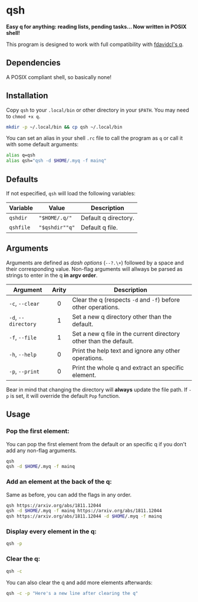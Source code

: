 # qsh

**Easy q for anything: reading lists, pending tasks... Now written in POSIX shell!**

This program is designed to work with full compatibility with [fdavidcl's q](https://github.com/fdavidcl/q).

## Dependencies

A POSIX compliant shell, so basically none!

## Installation

Copy `qsh` to your `.local/bin` or other directory in your `$PATH`.
You may need to `chmod +x q`.

```sh
mkdir -p ~/.local/bin && cp qsh ~/.local/bin
```

You can set an alias in your shell `.rc` file to call the program as `q` or call it with some default arguments:

```sh
alias q=qsh
alias qsh="qsh -d $HOME/.myq -f mainq"
```

## Defaults

If not especified, `qsh` will load the following variables:

| **Variable** | **Value**      | **Description**      |
| ------------ | -------------- | -------------------- |
| `qshdir`     | `"$HOME/.q/"`  | Default q directory. |
| `qshfile`    | `"$qshdir""q"` | Default q file.      |

## Arguments

Arguments are defined as *dash options* (`--?.\+`) followed by a space and their corresponding value.
Non-flag arguments will allways be parsed as strings to enter in the q **in argv order**.

| **Argument**        | **Arity** | **Description**                                                   |
| ------------------- | :-------: | ----------------------------------------------------------------- |
| `-c`, `--clear`     |     0     | Clear the q (respects `-d` and `-f`) before other operations.     |
| `-d`, `--directory` |     1     | Set a new q directory other than the default.                     |
| `-f`, `--file`      |     1     | Set a new q file in the current directory other than the default. |
| `-h`, `--help`      |     0     | Print the help text and ignore any other operations.              |
| `-p`, `--print`     |     0     | Print the whole q and extract an specific element.                |

Bear in mind that changing the directory will **always** update the file path.
If `-p` is set, it will override the default `Pop` function.

## Usage

### Pop the first element:

You can pop the first element from the default or an specific q if you don't add any non-flag arguments.

```sh
qsh
qsh -d $HOME/.myq -f mainq
```

### Add an element at the back of the q:

Same as before, you can add the flags in any order.

```sh
qsh https://arxiv.org/abs/1811.12044
qsh -d $HOME/.myq -f mainq https://arxiv.org/abs/1811.12044
qsh https://arxiv.org/abs/1811.12044 -d $HOME/.myq -f mainq
```

### Display every element in the q:

```sh
qsh -p
```

### Clear the q:

```sh
qsh -c
```

You can also clear the q and add more elements afterwards:

```sh
qsh -c -p "Here's a new line after clearing the q"
```
